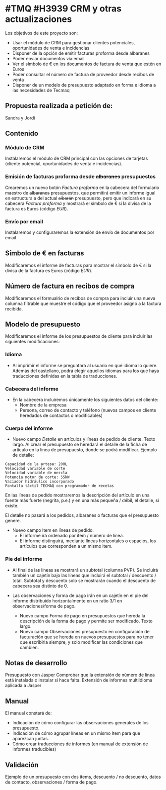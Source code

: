 # #TMQ #H3939 CRM y otras actualizaciones

Los objetivos de este proyecto son:
+ Usar el módulo de CRM para gestionar clientes potenciales, oportunidades de venta e incidencias
+ Disponer de la opción de emitir facturas proforma desde albaranes
+ Poder enviar documentos vía email
+ Ver el símbolo de € en los documentos de factura de venta que estén en Euros
+ Poder consultar el número de factura de proveedor desde recibos de venta
+ Disponer de un modelo de presupuesto adaptado en forma e idioma a las necesidades de Tecmaq

## Propuesta realizada a petición de:
Sandra y Jordi 

## Contenido

### Módulo de CRM
Instalaremos el módulo de CRM principal con las opciones de tarjetas (cliente potencial, oportunidades de venta e incidencias).

### Emisión de facturas proforma desde ~~albaranes~~ presupuestos
Crearemos un nuevo botón *Factura proforma* en la cabecera del formulario maestro de ~~albaranes~~ presupuestos, que permitirá emitir un informe igual en estructura a del actual ~~albarán~~ presupuesto, pero que indicará en su cabecera *Factura proforma* y mostrará el símbolo de € si la divisa de la factura es Euros (código *EUR*).

### Envío por email
Instalaremos y configuraremos la extensión de envío de documentos por email

## Símbolo de € en facturas
Modificaremos el informe de facturas para mostrar el símbolo de € si la divisa de la factura es Euros (código *EUR*).

## Número de factura en recibos de compra
Modificaremos el formualrio de recibos de compra para incluir una nueva columna filtrable que muestre el código que el proveedor asignó a la factura recibida.

## Modelo de presupuesto
Modificaremos el informe de los presupuestos de cliente para incluir las siguientes modificaciones:

### Idioma
+ Al imprimir el informe se preguntará al usuario en qué idioma lo quiere. Además del castellano, podrá elegir aquellos idiomas para los que haya traducciones definidas en la tabla de traducciones.

### Cabecera del informe
+ En la cabecera incluiremos únicamente los siguientes datos del cliente:
    + Nombre de la empresa
    + Persona, correo de contacto y teléfono (nuevos campos en cliente heredados de contactos o modificables)

### Cuerpo del informe
+ Nuevo campo *Detalle* en artículos y líneas de pedido de cliente. Texto largo. Al crear el presupuesto se heredará el detalle de la ficha de artículo en la línea de presupuesto, donde se podrá modificar. Ejemplo de detalle:
```
Capacidad de la artesa: 200L
Velocidad variable de corte
Velocidad variable de mezcla
Potencia motor de corte: 55kW
Vaciador hidráulico incorporado
Pantalla táctil TECMAQ con programador de recetas
```
En las líneas de pedido mostraremos la descripción del artículo en una fuente más fuerte (negrita, p.e.) y en una más pequeña / débil, el detalle, si existe.

El detalle no pasará a los pedidos, albaranes o facturas que el presupuesto genere.

+ Nuevo campo Item en líneas de pedido.
    + El informe irá ordenado por item / número de línea. 
    + El informe distinguirá, mediante líneas horizontales o espacios, los artículos que corresponden a un mismo item.

### Pie del informe
+ Al final de las líneas se mostrará un subtotal (columna PVP). Se incluirá también un cajetín bajo las líneas que incluirá el subtotal / descuento / total. Subtotal y descuento solo se mostrarán cuando el descuento de cabecera sea distinto de 0.

+ Las observaciones y forma de pago irán en un cajetín en el pie del informe distribuido horizontalmente en un ratio 3/1 en observaciones/forma de pago.
    + Nuevo campo Forma de pago en presupuestos que hereda la descripción de la forma de pago y permite ser modificado. Texto largo.
    + Nuevo campo Observaciones presupuesto en configuración de facturación que se hereda en nuevos presupuestos para no tener que escribirla siempre, y solo modificar las condiciones que cambien.


## Notas de desarrollo
Presupuesto con Jasper
Comprobar que la extensión de número de línea está instalada o instalar si hace falta.
Extensión de informes multiidioma aplicada a Jasper


## Manual
El manual constará de:
+ Indicación de cómo configurar las observaciones generales de los presupuesto.
+ Indicación de cómo agrupar líneas en un mismo Item para que aparezcan juntas.
+ Cómo crear traducciones de informes (en manual de extensión de informes traducibles)


## Validación
Ejemplo de un presupuesto con dos items, descuento / no descuento, datos de contacto, observaciones / forma de pago.